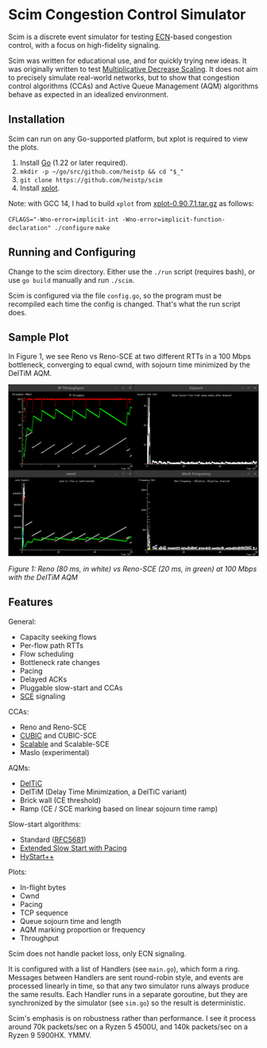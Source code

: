 # Scim Congestion Control Simulator

Scim is a discrete event simulator for testing
[ECN](https://datatracker.ietf.org/doc/rfc3168/)-based congestion control, with
a focus on high-fidelity signaling.

Scim was written for educational use, and for quickly trying new ideas.  It was
originally written to test
[Multiplicative Decrease Scaling](https://github.com/heistp/md-scaling/).
It does not aim to precisely simulate real-world networks, but to show that
congestion control algorithms (CCAs) and Active Queue Management (AQM)
algorithms behave as expected in an idealized environment.

## Installation

Scim can run on any Go-supported platform, but xplot is required to view the
plots.

1.  Install [Go](https://go.dev/dl) (1.22 or later required).
2.  `mkdir -p ~/go/src/github.com/heistp && cd "$_"`
3.  `git clone https://github.com/heistp/scim`
4.  Install [xplot](http://www.xplot.org/).

Note: with GCC 14, I had to build `xplot` from
[xplot-0.90.7.1.tar.gz](http://www.xplot.org/xplot/xplot-0.90.7.1.tar.gz)
as follows:

`CFLAGS="-Wno-error=implicit-int -Wno-error=implicit-function-declaration" ./configure`
`make`

## Running and Configuring

Change to the scim directory.  Either use the `./run` script (requires bash), or
use `go build` manually and run `./scim`.

Scim is configured via the file `config.go`, so the program must be recompiled
each time the config is changed.  That's what the run script does.

## Sample Plot

In Figure 1, we see Reno vs Reno-SCE at two different RTTs in a 100 Mbps
bottleneck, converging to equal cwnd, with sojourn time minimized by the DelTiM
AQM.

![Reno vs Reno-SCE, throughput, cwnd, sojourn and marking frequency](plots/f1-reno-vs-reno-sce.png)

*Figure 1: Reno (80 ms, in white) vs Reno-SCE (20 ms, in green) at 100 Mbps
with the DelTiM AQM*

## Features

General:
* Capacity seeking flows
* Per-flow path RTTs
* Flow scheduling
* Bottleneck rate changes
* Pacing
* Delayed ACKs
* Pluggable slow-start and CCAs
* [SCE](https://datatracker.ietf.org/doc/draft-morton-tsvwg-sce/) signaling

CCAs:
* Reno and Reno-SCE
* [CUBIC](https://datatracker.ietf.org/doc/rfc9438/) and CUBIC-SCE
* [Scalable](https://datatag.web.cern.ch/papers/pfldnet2003-ctk.pdf) and
  Scalable-SCE
* Maslo (experimental)

AQMs:
* [DelTiC](https://github.com/chromi/sce/blob/sce/net/sched/sch_deltic.c)
* DelTiM (Delay Time Minimization, a DelTiC variant)
* Brick wall (CE threshold)
* Ramp (CE / SCE marking based on linear sojourn time ramp)

Slow-start algorithms:
* Standard ([RFC5681](https://datatracker.ietf.org/doc/rfc5681/))
* [Extended Slow Start with Pacing](https://github.com/heistp/essp/)
* [HyStart++](https://datatracker.ietf.org/doc/rfc9406/)

Plots:
* In-flight bytes
* Cwnd
* Pacing
* TCP sequence
* Queue sojourn time and length
* AQM marking proportion or frequency
* Throughput

Scim does not handle packet loss, only ECN signaling.

It is configured with a list of Handlers (see `main.go`), which form a ring.
Messages between Handlers are sent round-robin style, and events are processed
linearly in time, so that any two simulator runs always produce the same
results.  Each Handler runs in a separate goroutine, but they are synchronized
by the simulator (see `sim.go`) so the result is deterministic.

Scim's emphasis is on robustness rather than performance.  I see it process
around 70k packets/sec on a Ryzen 5 4500U, and 140k packets/sec on a Ryzen 9
5900HX.  YMMV.
